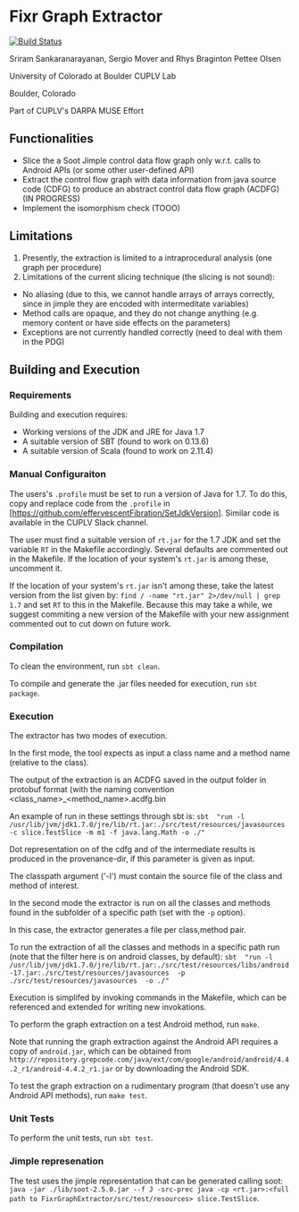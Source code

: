 # Fixr Graph Extractor

[![Build Status](https://travis-ci.com/cuplv/FixrGraphExtractor.svg?token=8yApKhj2WXmbEPSYZsqa&branch=feature-acdfg)](https://travis-ci.com/cuplv/FixrGraphExtractor)

Sriram Sankaranarayanan, Sergio Mover and Rhys Braginton Pettee Olsen

University of Colorado at Boulder CUPLV Lab

Boulder, Colorado

Part of CUPLV's DARPA MUSE Effort

## Functionalities
- Slice the a Soot Jimple control data flow graph only w.r.t. calls to Android APIs (or some other user-defined API)
- Extract the control flow graph with data information from java source code (CDFG) to produce an abstract control data flow graph (ACDFG) (IN PROGRESS)
- Implement the isomorphism check (TOOO)

## Limitations
1. Presently, the extraction is limited to a intraprocedural analysis (one graph per procedure)
2. Limitations of the current slicing technique (the slicing is not sound):
  * No aliasing (due to this, we cannot handle arrays of arrays correctly, since in jimple they are encoded with intermeditate variables)
  * Method calls are opaque, and they do not change anything (e.g. memory content or have side effects on the parameters)
  * Exceptions are not currently handled correctly (need to deal with them in the PDG)

## Building and Execution

### Requirements

Building and execution requires:

- Working versions of the JDK and JRE for Java 1.7
- A suitable version of SBT (found to work on 0.13.6)
- A suitable version of Scala (found to work on 2.11.4)

### Manual Configuraiton

The users's `.profile` must be set to run a version of Java for 1.7. To do this, copy and replace code from the `.profile` in [https://github.com/effervescentFibration/SetJdkVersion]. Similar code is available in the CUPLV Slack channel.

The user must find a suitable version of `rt.jar` for the 1.7 JDK and set the variable `RT` in the Makefile accordingly. Several defaults are commented out in the Makefile. If the location of your system's `rt.jar` is among these, uncomment it.

If the location of your system's `rt.jar` isn't among these, take the latest version from the list given by:
`find / -name "rt.jar" 2>/dev/null | grep 1.7`
and set `RT` to this in the Makefile. Because this may take a while, we suggest commiting a new version of the Makefile with your new assignment commented out to cut down on future work.

### Compilation

To clean the environment, run `sbt clean`.

To compile and generate the .jar files needed for execution, run `sbt package`.

### Execution
The extractor has two modes of execution.

In the first mode, the tool expects as input a class name and a method name (relative to the class).

The output of the extraction is an ACDFG saved in the output folder in protobuf format (with the naming convention <class_name>_<method_name>.acdfg.bin

An example of run in these settings through sbt is:
`sbt  "run -l /usr/lib/jvm/jdk1.7.0/jre/lib/rt.jar:./src/test/resources/javasources -c slice.TestSlice -m m1 -f java.lang.Math -o ./"`

Dot representation on of the cdfg and of the intermediate results is produced in the provenance-dir, if this parameter is given as input.

The classpath argument ('-l') must contain the source file of the class and method of interest.

In the second mode the extractor is run on all the classes and methods found in the subfolder of a specific path (set with the `-p` option).

In this case, the extractor generates a file per class,method pair.

To run the extraction of all the classes and methods in a specific path run (note that the filter here is on android classes, by default):
`sbt  "run -l /usr/lib/jvm/jdk1.7.0/jre/lib/rt.jar:./src/test/resources/libs/android-17.jar:./src/test/resources/javasources  -p ./src/test/resources/javasources  -o ./"`

Execution is simplifed by invoking commands in the Makefile, which can be referenced and extended for writing new invokations.

To perform the graph extraction on a test Android method, run `make`.

Note that running the graph extraction against the Android API requires a copy of `android.jar`, which can be obtained from `http://repository.grepcode.com/java/ext/com/google/android/android/4.4.2_r1/android-4.4.2_r1.jar` or by downloading the Android SDK.

To test the graph extraction on a rudimentary program (that doesn't use any Android API methods), run `make test`.


### Unit Tests
To perform the unit tests, run `sbt test`.

### Jimple represenation
The test uses the jimple representation that can be generated calling soot:
`java -jar ./lib/soot-2.5.0.jar --f J -src-prec java -cp <rt.jar>:<full path to FixrGraphExtractor/src/test/resources> slice.TestSlice`.
